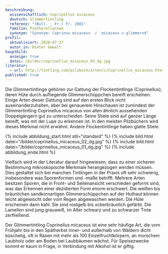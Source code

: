 ```yaml
---
beschreibung:
  wissenschaftlich: Coprinellus micaceus
  deutsch: Glimmertintling
  referenz: "(Bull. : Fr.) Fr. 2001"
  familie: Psathyrellaceae
  synonym: "Synonym: Coprinus micaceus  /  micaceus = glimmernd"
profil:
  aktualisiert: 2020-07-27
  autor_in: Dieter Gewalt
hauptbild:
  anzeige: true
  datei: /bilder/coprinellus_micaceus_03_dg.jpg
literatur:
  - url: http://tintling.com/pilzbuch/arten/c/Coprinellus_micaceus.html
published: true
---
```

Die Glimmertintlinge gehören zur Gattung der Flockentintlinge (Coprinellus), deren Hüte durch aufliegende Glimmerschüppchen bereift erscheinen. Einige Arten dieser Gattung sind auf den ersten Blick nicht auseinanderzuhalten, aber bei genauerem Hinschauen ist zumindest der Glimmertintling Coprinellus micaceus von allen ähnlich aussehenden Doppelgängern gut zu unterscheiden. Seine Stiele sind auf ganzer Länge bereift, was mit der Lupe zu erkennen ist. In den meisten Pilzbüchern wird dieses Merkmal nicht erwähnt. Andere Flockentintlinge haben glatte Stiele.

{% include abbildung_start.html stil="standard" %}
{% include bild.html datei="/bilder/coprinellus_micaceus_02_dg.jpg" %}
{% include bild.html datei="/bilder/coprinellus_micaceus_01_dg.jpg" %}
{% include abbildung_ende.html %}

Vielfach wird in der Literatur darauf hingewiesen, dass zu einer sicheren Bestimmung mikroskopische Merkmale herangezogen werden müssen. Dies gestaltet sich bei manchen Tintlingen in der Praxis oft sehr schwierig, insbesondere was Sporenformen und -maße betrifft. Mehrere Arten besitzen Sporen, die in Front- und Seitenansicht verschieden geformt sind, was das Erkennen einer dezidierten Form enorm erschwert.
Die weißen bis bräunlichen sandkornartigen Glimmerschüppchen auf der Huthaut können leicht abgewischt oder vom Regen abgewaschen werden. Die Hüte erscheinen dann kahl. Sie sind rostgelb bis ockerbräunlich gefärbt. Die Lamellen sind jung grauweiß, im Alter schwarz und zu schwarzer Tinte zerfließend.

Der Glimmertintling Coprinellus micaceus ist eine sehr häufige Art, die vom Frühjahr bis in den Spätherbst inner- und außerhalb von Wäldern dicht büschelig, oft in Rasen mit mehr als 100 Einzelfruchtkörpern, an morschem Laubholz oder am Boden bei Laubbäumen wächst. Für Speisezwecke kommt er kaum in Frage, in Verbindung mit Alkohol ist er giftig.